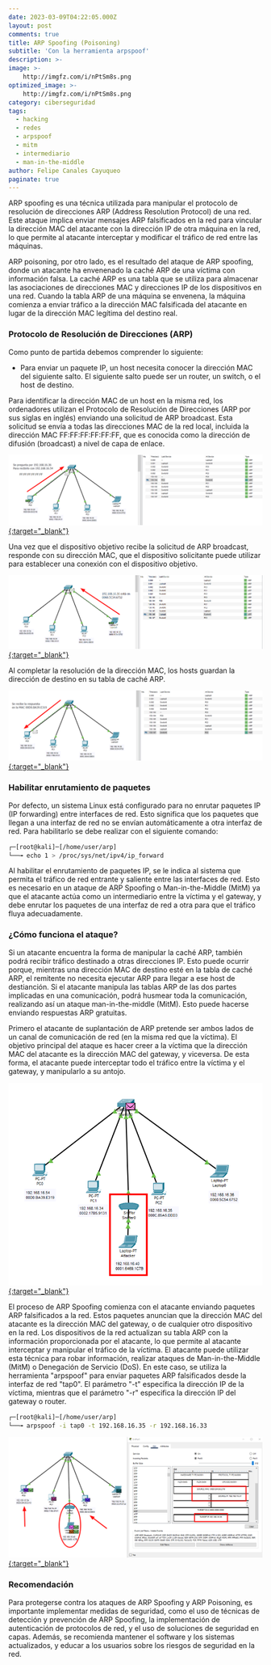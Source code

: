 ```yaml
---
date: 2023-03-09T04:22:05.000Z
layout: post
comments: true
title: ARP Spoofing (Poisoning)
subtitle: 'Con la herramienta arpspoof'
description: >-
image: >-
    http://imgfz.com/i/nPtSm8s.png
optimized_image: >-
    http://imgfz.com/i/nPtSm8s.png
category: ciberseguridad
tags: 
  - hacking
  - redes
  - arpspoof
  - mitm
  - intermediario
  - man-in-the-middle
author: Felipe Canales Cayuqueo
paginate: true
---
```


ARP spoofing es una técnica utilizada para manipular el protocolo de resolución de direcciones ARP (Address Resolution Protocol) de una red. Este ataque implica enviar mensajes ARP falsificados en la red para vincular la dirección MAC del atacante con la dirección IP de otra máquina en la red, lo que permite al atacante interceptar y modificar el tráfico de red entre las máquinas.

ARP poisoning, por otro lado, es el resultado del ataque de ARP spoofing, donde un atacante ha envenenado la caché ARP de una víctima con información falsa. La caché ARP es una tabla que se utiliza para almacenar las asociaciones de direcciones MAC y direcciones IP de los dispositivos en una red. Cuando la tabla ARP de una máquina se envenena, la máquina comienza a enviar tráfico a la dirección MAC falsificada del atacante en lugar de la dirección MAC legítima del destino real.

### Protocolo de Resolución de Direcciones (ARP)

Como punto de partida debemos comprender lo siguiente:

  * Para enviar un paquete IP, un host necesita conocer la dirección MAC del siguiente salto. El siguiente salto puede ser un router, un switch, o el host de destino.

Para identificar la dirección MAC de un host en la misma red, los ordenadores utilizan el Protocolo de Resolución de Direcciones (ARP por sus siglas en inglés) enviando una solicitud de ARP broadcast. Esta solicitud se envía a todas las direcciones MAC de la red local, incluida la dirección MAC FF:FF:FF:FF:FF:FF, que es conocida como la dirección de difusión (broadcast) a nivel de capa de enlace.

[![arp1](/images/arp1.png){:target="_blank"}](https://raw.githubusercontent.com/NPTG24/nptg24.github.io/master/images/arp1.png)

Una vez que el dispositivo objetivo recibe la solicitud de ARP broadcast, responde con su dirección MAC, que el dispositivo solicitante puede utilizar para establecer una conexión con el dispositivo objetivo.

[![arp2](/images/arp2.png){:target="_blank"}](https://raw.githubusercontent.com/NPTG24/nptg24.github.io/master/images/arp2.png)

Al completar la resolución de la dirección MAC, los hosts guardan la dirección de destino en su tabla de caché ARP.

[![arp3](/images/arp3.png){:target="_blank"}](https://raw.githubusercontent.com/NPTG24/nptg24.github.io/master/images/arp3.png)
### Habilitar enrutamiento de paquetes

Por defecto, un sistema Linux está configurado para no enrutar paquetes IP (IP forwarding) entre interfaces de red. Esto significa que los paquetes que llegan a una interfaz de red no se envían automáticamente a otra interfaz de red. Para habilitarlo se debe realizar con el siguiente comando:

```bash
┌─[root@kali]─[/home/user/arp]
└──╼ echo 1 > /proc/sys/net/ipv4/ip_forward
```

Al habilitar el enrutamiento de paquetes IP, se le indica al sistema que permita el tráfico de red entrante y saliente entre las interfaces de red. Esto es necesario en un ataque de ARP Spoofing o Man-in-the-Middle (MitM) ya que el atacante actúa como un intermediario entre la víctima y el gateway, y debe enrutar los paquetes de una interfaz de red a otra para que el tráfico fluya adecuadamente.


### ¿Cómo funciona el ataque?

Si un atacante encuentra la forma de manipular la caché ARP, también podrá recibir tráfico destinado a otras direcciones IP. Esto puede ocurrir porque, mientras una dirección MAC de destino esté en la tabla de caché ARP, el remitente no necesita ejecutar ARP para llegar a ese host de destianción. Si el atacante manipula las tablas ARP de las dos partes implicadas en una comunicación, podrá husmear toda la comunicación, realizando así un ataque man-in-the-middle (MitM). Esto puede hacerse enviando respuestas ARP gratuitas.

Primero el atacante de suplantación de ARP pretende ser ambos lados de un canal de comunicación de red (en la misma red que la víctima). El objetivo principal del ataque es hacer creer a la víctima que la dirección MAC del atacante es la dirección MAC del gateway, y viceversa. De esta forma, el atacante puede interceptar todo el tráfico entre la víctima y el gateway, y manipularlo a su antojo.

[![arp7](/images/arp7.png){:target="_blank"}](https://raw.githubusercontent.com/NPTG24/nptg24.github.io/master/images/arp7.png)

El proceso de ARP Spoofing comienza con el atacante enviando paquetes ARP falsificados a la red. Estos paquetes anuncian que la dirección MAC del atacante es la dirección MAC del gateway, o de cualquier otro dispositivo en la red. Los dispositivos de la red actualizan su tabla ARP con la información proporcionada por el atacante, lo que permite al atacante interceptar y manipular el tráfico de la víctima. El atacante puede utilizar esta técnica para robar información, realizar ataques de Man-in-the-Middle (MitM) o Denegación de Servicio (DoS). En este caso, se utiliza la herramienta "arpspoof" para enviar paquetes ARP falsificados desde la interfaz de red "tap0". El parámetro "-t" especifica la dirección IP de la víctima, mientras que el parámetro "-r" especifica la dirección IP del gateway o router.

```bash
┌─[root@kali]─[/home/user/arp]
└──╼ arpspoof -i tap0 -t 192.168.16.35 -r 192.168.16.33
```

[![arp9](/images/arp9.png){:target="_blank"}](https://raw.githubusercontent.com/NPTG24/nptg24.github.io/master/images/arp9.png)


### Recomendación

Para protegerse contra los ataques de ARP Spoofing y ARP Poisoning, es importante implementar medidas de seguridad, como el uso de técnicas de detección y prevención de ARP Spoofing, la implementación de autenticación de protocolos de red, y el uso de soluciones de seguridad en capas. Además, se recomienda mantener el software y los sistemas actualizados, y educar a los usuarios sobre los riesgos de seguridad en la red.


